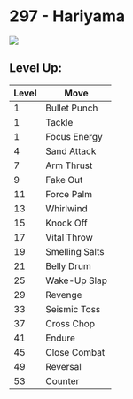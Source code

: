 # 297 - Hariyama
![][297]

## Level Up:

Level | Move
---   | ---
  1   | Bullet Punch
  1   | Tackle
  1   | Focus Energy
  4   | Sand Attack
  7   | Arm Thrust
  9   | Fake Out
 11   | Force Palm
 13   | Whirlwind
 15   | Knock Off
 17   | Vital Throw
 19   | Smelling Salts
 21   | Belly Drum
 25   | Wake-Up Slap
 29   | Revenge
 33   | Seismic Toss
 37   | Cross Chop
 41   | Endure
 45   | Close Combat
 49   | Reversal
 53   | Counter



[297]: /img/pokemon/297.png
